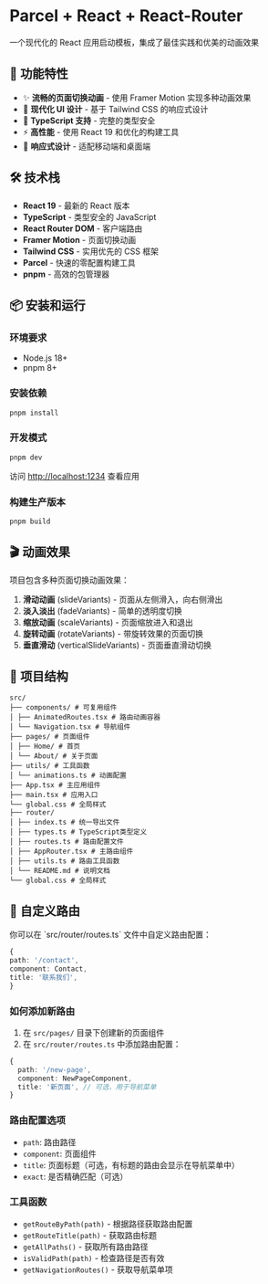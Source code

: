 # Parcel + React + React-Router

一个现代化的 React 应用启动模板，集成了最佳实践和优美的动画效果

## 🚀 功能特性

- ✨ **流畅的页面切换动画** - 使用 Framer Motion 实现多种动画效果
- 🎨 **现代化 UI 设计** - 基于 Tailwind CSS 的响应式设计
- 🔧 **TypeScript 支持** - 完整的类型安全
- ⚡ **高性能** - 使用 React 19 和优化的构建工具
- 📱 **响应式设计** - 适配移动端和桌面端

## 🛠️ 技术栈

- **React 19** - 最新的 React 版本
- **TypeScript** - 类型安全的 JavaScript
- **React Router DOM** - 客户端路由
- **Framer Motion** - 页面切换动画
- **Tailwind CSS** - 实用优先的 CSS 框架
- **Parcel** - 快速的零配置构建工具
- **pnpm** - 高效的包管理器

## 📦 安装和运行

### 环境要求

- Node.js 18+
- pnpm 8+

### 安装依赖

```bash
pnpm install
```

### 开发模式

```bash
pnpm dev
```

访问 [http://localhost:1234](http://localhost:1234) 查看应用

### 构建生产版本

```bash
pnpm build
```

## 🎬 动画效果

项目包含多种页面切换动画效果：

1. **滑动动画** (slideVariants) - 页面从左侧滑入，向右侧滑出
2. **淡入淡出** (fadeVariants) - 简单的透明度切换
3. **缩放动画** (scaleVariants) - 页面缩放进入和退出
4. **旋转动画** (rotateVariants) - 带旋转效果的页面切换
5. **垂直滑动** (verticalSlideVariants) - 页面垂直滑动切换

## 📁 项目结构

```
src/
├── components/ # 可复用组件
│ ├── AnimatedRoutes.tsx # 路由动画容器
│ └── Navigation.tsx # 导航组件
├── pages/ # 页面组件
│ ├── Home/ # 首页
│ └── About/ # 关于页面
├── utils/ # 工具函数
│ └── animations.ts # 动画配置
├── App.tsx # 主应用组件
├── main.tsx # 应用入口
└── global.css # 全局样式
├── router/
│ ├── index.ts # 统一导出文件
│ ├── types.ts # TypeScript类型定义
│ ├── routes.ts # 路由配置文件
│ ├── AppRouter.tsx # 主路由组件
│ ├── utils.ts # 路由工具函数
│ └── README.md # 说明文档
└── global.css # 全局样式
```

## 🎨 自定义路由

你可以在 \`src/router/routes.ts\` 文件中自定义路由配置：

```typescript
{
path: '/contact',
component: Contact,
title: '联系我们',
}
```

### 如何添加新路由

1. 在 `src/pages/` 目录下创建新的页面组件
2. 在 `src/router/routes.ts` 中添加路由配置：

```typescript
{
  path: '/new-page',
  component: NewPageComponent,
  title: '新页面', // 可选，用于导航菜单
}
```

### 路由配置选项

- `path`: 路由路径
- `component`: 页面组件
- `title`: 页面标题（可选，有标题的路由会显示在导航菜单中）
- `exact`: 是否精确匹配（可选）

### 工具函数

- `getRouteByPath(path)` - 根据路径获取路由配置
- `getRouteTitle(path)` - 获取路由标题
- `getAllPaths()` - 获取所有路由路径
- `isValidPath(path)` - 检查路径是否有效
- `getNavigationRoutes()` - 获取导航菜单项

